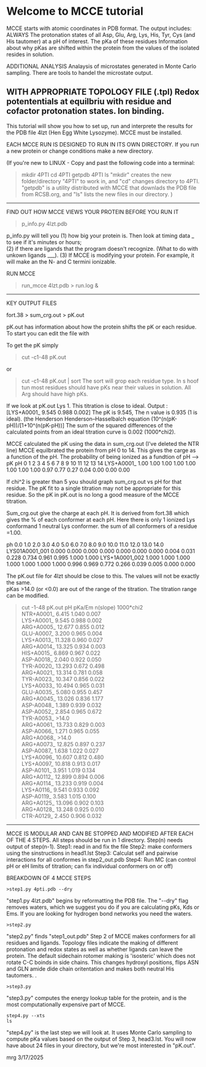 # Welcome to MCCE tutorial

MCCE starts with atomic coordinates in PDB format.  The output includes:
ALWAYS
  The protonation states of all Asp, Glu, Arg, Lys, His, Tyr, Cys (and His tautomer) at a pH of interest. 
  The pKa of these residues
  Information about why pKas are shifted within the protein from the values of the isolated resides in solution. 

ADDITIONAL ANALYSIS 
  Analaysis of microstates generated in Monte Carlo sampling. There are tools to handel the microstate output.
  
WITH APPROPRIATE TOPOLOGY FILE (.tpl)
  Redox potententials at equilbriu with residue and cofactor protonation states.
  Ion binding.
------------------------------------------------------------------------
This tutorial will show you how to set up, run and interprete the results for the PDB file 4lzt (Hen Egg White Lysozyme).  MCCE must be installed. 

EACH MCCE RUN IS DESIGNED TO RUN IN ITS OWN DIRECTORY.  If you run a new protein or change conditions make a new directory.

(If you're new to LINUX - Copy and past the following code into a terminal:
 > mkdir 4PTI 
 > cd 4PTI
 > getpdb 4PTI
 > ls
"mkdir" creates the new folder/directory "4PTI" to work in, and "cd" changes directory to 4PTI. "getpdb" is a utility distributed with MCCE that downlads the PDB file from RCSB.org, and "ls" lists the new files in our directory. 
)
--------------------------------------------------------------------

FIND OUT HOW MCCE VIEWS YOUR PROTEIN BEFORE YOU RUN IT

>p_info.py 4lzt.pdb

p_info.py will tell you
(1) how big your protein is.  Then look at  timing data _ to see if it's minutes or hours;  
(2) if there are ligands that the program doesn't recognize. (What to do with unkown ligands ___).
(3) If MCCE is modifying your protein.  For example, it will make an the N- and C termini ionizable.  

RUN MCCE

>run_mcce 4lzt.pdb > run.log &

_________________________________________________________________________________________
KEY OUTPUT FILES

fort.38 > sum_crg.out > pK.out

pK.out has information about how the protein shifts the pK or each residue.  To start you can edit the file with 

To get the pK simply 
>cut -c1-48 pK.out

or 
>cut -c1-48 pK.out | sort
The sort will grop each residue type.  In  s hoof tun most residues should have pKs near their values in solution.  All Arg should have high pKs.  

If we look at pK.out Lys 1. This titration is close to ideal. 
    Output : [LYS+A0001_        9.545     0.988     0.002]
The pK is 9.545, 
The n value is 0.935 (1 is ideal). (the Henderson Henderson–Hasselbalch equation (10^(n(pK-pH))/[1+10^(n(pK-pH))]
The sum of the squared differences of the calculated points from an ideal titration curve is 0.002 (1000*chi2).  

MCCE calculated the pK using the data in sum_crg.out (I've deleted the NTR line)
MCCE equilbrated the protein from pH 0 to 14. This gives the carge as a function of the pH.  The probability of being ionized as a fundtion of pH --> pK
 pH           0     1     2     3     4     5     6     7     8     9    10    11    12    13    14
LYS+A0001_  1.00  1.00  1.00  1.00  1.00  1.00  1.00  1.00  0.97  0.77  0.27  0.04  0.00  0.00  0.00

If chi^2 is greater than 5 you should graph sum_crg.out vs pH for that residue.  The pK fit to a single titration may not be appropriate for this residue. So the pK in pK.out is no long a good measure of the MCCE titration.  

Sum_crg.out give the charge at each pH.  It is derived from fort.38 which gives the % of each conformer at each pH.  Here there is only 1 ionized Lys conformand 1 neutral Lys conformer.  the sum of all conformers of a residue =1.00.  

ph              0.0   1.0   2.0   3.0   4.0   5.0   6.0   7.0   8.0   9.0  10.0  11.0  12.0  13.0  14.0
LYS01A0001_001 0.000 0.000 0.000 0.000 0.000 0.000 0.000 0.004 0.031 0.228 0.734 0.961 0.995 1.000 1.000
LYS+1A0001_002 1.000 1.000 1.000 1.000 1.000 1.000 1.000 0.996 0.969 0.772 0.266 0.039 0.005 0.000 0.000

The pK.out file for 4lzt should be close to this.  The values will not be exactly the same.  
pKas >14.0 (or <0.0) are out of the range of the titration. The titration range can be modified.  
> cut -1-48 pK.out
  pH             pKa/Em  n(slope) 1000*chi2     
NTR+A0001_        6.415     1.040     0.007     
LYS+A0001_        9.545     0.988     0.002     
ARG+A0005_       12.677     0.855     0.012     
GLU-A0007_        3.200     0.965     0.004     
LYS+A0013_       11.328     0.960     0.027     
ARG+A0014_       13.325     0.934     0.003     
HIS+A0015_        6.869     0.967     0.022     
ASP-A0018_        2.040     0.922     0.050     
TYR-A0020_       13.293     0.672     0.498     
ARG+A0021_       13.314     0.781     0.058     
TYR-A0023_       10.347     0.856     0.022     
LYS+A0033_       10.494     0.965     0.031     
GLU-A0035_        5.080     0.955     0.457     
ARG+A0045_       13.026     0.836     1.177     
ASP-A0048_        1.389     0.939     0.032     
ASP-A0052_        2.854     0.965     0.672     
TYR-A0053_        >14.0                         
ARG+A0061_       13.733     0.829     0.003     
ASP-A0066_        1.271     0.965     0.055     
ARG+A0068_        >14.0                         
ARG+A0073_       12.825     0.897     0.237     
ASP-A0087_        1.638     1.022     0.027     
LYS+A0096_       10.607     0.812     0.480     
LYS+A0097_       10.818     0.913     0.017     
ASP-A0101_        3.951     1.019     0.134     
ARG+A0112_       12.899     0.894     0.006     
ARG+A0114_       13.233     0.919     0.004     
LYS+A0116_        9.541     0.933     0.092     
ASP-A0119_        3.583     1.015     0.100     
ARG+A0125_       13.096     0.902     0.103     
ARG+A0128_       13.248     0.925     0.010     
CTR-A0129_        2.450     0.906     0.032     



____________________________________________________________________________________

MCCE IS MODULAR AND CAN BE STOPPED AND MODIFIED AFTER EACH OF THE 4 STEPS.
All steps should be run in 1 directory.  Step(n) needs output of step(n-1).
Step1: read in and fix the file
Step2: make conformers using the sinstructions in head1.lst
Step3: Calculat self and pairwise interactions for all conformes in step2_out.pdb
Step4: Run MC (can control pH or eH limits of titration; can fix individual conformers on or off)

  BREAKDOWN OF 4 MCCE STEPS

```
>step1.py 4pti.pdb --dry
```

"step1.py 4lzt.pdb" begins by reformatting the PDB file. The "--dry" flag removes waters, which we suggest you do if you are calculating pKs, Kds or Ems.  If you are looking for hydrogen bond networks you need the waters. 

```
>step2.py
```

"step2.py" finds "step1_out.pdb" 
Step 2 of MCCE makes conformers for all residues and ligands.  Topology files indicate the making of different protonation and redox states as well as whether ligands can leave the protein.  The default sidechain rotomer making is 'isosteric' which does not rotate C-C boinds in side chains.  This changes hydroxyl positions, flips ASN and GLN amide dide chain oritentation and makes both neutral His tautomers.    .

```
>step3.py
```


"step3.py" computes the energy lookup table for the protein, and is the most computationally expensive part of MCCE. 

```
step4.py --xts
ls
```

"step4.py" is the last step we will look at. It uses Monte Carlo sampling to compute pKa values based on the output of Step 3, head3.lst. You will now have about 24 files in your directory, but we're most interested in "pK.out".


mrg 3/17/2025
